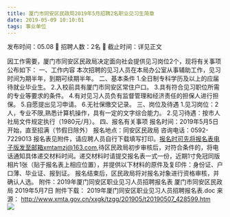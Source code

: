 ```yaml
---
title: 厦门市同安区民政局2019年5月招聘2名职业见习生简章
date: 2019-05-09 10:10:01
tags: 事业单位
---
```

发布时间：05.08   🌟   招聘人数：2名   🌈   截止时间：详见正文
<!-- more -->
因工作需要，厦门市同安区民政局决定面向社会提供见习岗位2个，现将有关事项公布如下：
一、工作内容
本次招聘的见习人员在本局办公室从事辅助工作，见习时间为期半年，到期可续期半年。
二、基本条件
1.全日制专科学历及以上的应届待就业毕业生。
2.入校前具有厦门市同安区常住户口。
3.具有符合见习职位所需的专业等要求的条件。
4.有对见习人员负有监督管理和经济责任的担保人进行担保。
5.自愿提出见习申请。
6.无社保缴交记录。
三、岗位及待遇
1.见习岗位：2人，专业不限,熟悉计算机操作，具有一定的文字综合能力。
2.见习待遇：按市人社局文件规定执行（1980元/月）。
四、报名有关事项
报名时间：2019年5月5日开始，直至招满（节假日除外）
报名地点：同安区民政局
咨询电话：0592-7229013
报名表见附件，请应聘人员自行下载填写打印。报名时可先将报名表电子版发至邮箱xmtamzj@163.com,待区民政局初步审核后，对符合条件的，将电话通知具体递交材料时间。递交材料时请提交报名表一式一份，近期1寸免冠同版相片1张（贴于报名表上相应位置），并提供以下材料的原件及复印件：身份证、户口薄、毕业证、报到证。
报名结束后，区民政局将对报名对象进行资格审核，并确认人选。
附件：2019年厦门同安区职业见习人员招聘报名表
厦门市同安区民政局
2019年5月7日
附件下载：
2019年厦门同安区职业见习人员招聘报名表.doc
来源：
http://www.xmta.gov.cn/xxgk/tzgg/201905/t20190507_428599.htm
 
 ![](https://cdn.weiweiblog.cn/20181015134814.png)